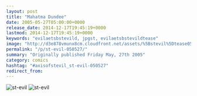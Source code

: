 ```yaml
---
layout: post
title: "Mahatma Dundee"
date: 2005-05-27T05:00:00+0000
release_date: 2014-12-17T19:45:19+0000
lastmod: 2014-12-17T19:45:19+0000
keywords: "evilaetsbstevild, jpgst, evilaetsbstevildtease"
image: "http://d3e878vmunx8cm.cloudfront.net/assets/%5Bstevil%5Dtease05-26-05.jpg"
permalink: "/p/st-evil-050527/"
summary: "Originally published Friday May, 27th 2005"
category: comics
hashtag: "#axisofstevil_st-evil-050527"
redirect_from:
---
```


![st-evil](http://d3e878vmunx8cm.cloudfront.net/assets/%5Bstevil%5Dtease05-26-05.jpg)
![st-evil](http://d3e878vmunx8cm.cloudfront.net/assets/%5Bstevil%5D05-27-05.jpg)
